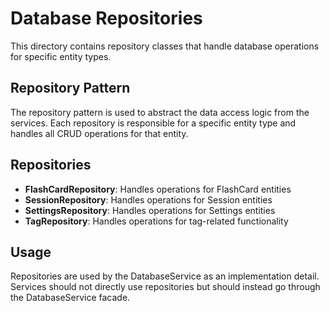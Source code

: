 # Database Repositories

This directory contains repository classes that handle database operations for specific entity types.

## Repository Pattern

The repository pattern is used to abstract the data access logic from the services. Each repository is responsible for a specific entity type and handles all CRUD operations for that entity.

## Repositories

- **FlashCardRepository**: Handles operations for FlashCard entities
- **SessionRepository**: Handles operations for Session entities
- **SettingsRepository**: Handles operations for Settings entities
- **TagRepository**: Handles operations for tag-related functionality

## Usage

Repositories are used by the DatabaseService as an implementation detail. Services should not directly use repositories but should instead go through the DatabaseService facade.